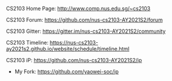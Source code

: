 CS2103 Home Page: http://www.comp.nus.edu.sg/~cs2103

CS2103 Forum: https://github.com/nus-cs2103-AY2021S2/forum

CS2103 Gitter: https://gitter.im/nus-cs2103-AY2021S2/community

CS2103 Timeline: https://nus-cs2103-ay2021s2.github.io/website/schedule/timeline.html

CS2103 iP: https://github.com/nus-cs2103-AY2021S2/ip
- My Fork: https://github.com/yaowei-soc/ip
